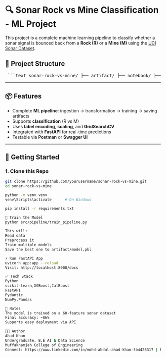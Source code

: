 # 🔍 Sonar Rock vs Mine Classification - ML Project

This project is a complete machine learning pipeline to classify whether a sonar signal is bounced back from a **Rock (R)** or a **Mine (M)** using the [UCI Sonar Dataset](https://archive.ics.uci.edu/ml/datasets/connectionist+bench+sonar+mines+vs+rocks).

## 📂 Project Structure

<pre> ```text sonar-rock-vs-mine/ ├── artifact/ ├── notebook/ ├── src/ │ ├── components/ │ │ ├── data_ingestion.py │ │ ├── data_transformation.py │ │ ├── model_trainer.py │ │ └── __init__.py │ ├── pipeline/ │ │ ├── train_pipeline.py │ │ ├── predict_pipeline.py │ │ └── __init__.py │ ├── exception.py │ ├── logger.py │ ├── utils.py │ └── __init__.py ├── app.py ├── requirements.txt ├── README.md └── .gitignore ``` </pre>

---

## 📦 Features

- Complete **ML pipeline**: ingestion → transformation → training → saving artifacts
- Supports **classification** (R vs M)
- Uses **label encoding**, **scaling**, and **GridSearchCV**
- Integrated with **FastAPI** for real-time predictions
- Testable via **Postman** or **Swagger UI**

---

## 🚀 Getting Started

### 1. Clone this Repo

```bash
git clone https://github.com/yourusername/sonar-rock-vs-mine.git
cd sonar-rock-vs-mine

python -m venv venv
venv\Scripts\activate      # On Windows

pip install -r requirements.txt

🧪 Train the Model
python src/pipeline/train_pipeline.py

This will:
Read data
Preprocess it
Train multiple models
Save the best one to artifact/model.pkl

⚡ Run FastAPI App
uvicorn app:app --reload
Visit: http://localhost:8000/docs

✅ Tech Stack
Python
scikit-learn,XGBoost,CatBoost
FastAPI
Pydantic
NumPy,Pandas

📌 Notes
The model is trained on a 60-feature sonar dataset
Final accuracy: ~86%
Supports easy deployment via API

👨‍💻 Author
Ahad Khan
Undergraduate, B.E AI & Data Science
Muffakhamjah College of Engineering
Connect: https://www.linkedin.com/in/mohd-abdul-ahad-khan-3b4428317 | https://github.com/Ahad0p
```
